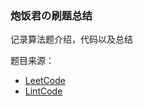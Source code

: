 ### 炮饭君の刷题总结
记录算法题介绍，代码以及总结

题目来源：
+ [LeetCode](https://leetcode.com/problemset/all/)
+ [LintCode](https://www.lintcode.com/problem/)
